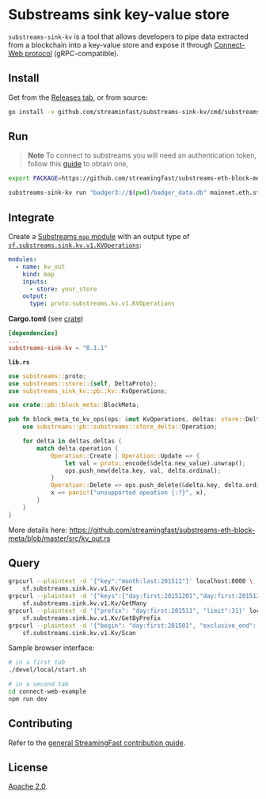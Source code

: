 # Substreams sink key-value store

`substreams-sink-kv` is a tool that allows developers to pipe data extracted from a blockchain into a key-value store and expose it through [Connect-Web protocol](https://connect.build/docs/introduction) (gRPC-compatible).

## Install

Get from the [Releases tab](https://github.com/streamingfast/substreams-sink-kv/releases), or from source:

```bash
go install -v github.com/streaminfast/substreams-sink-kv/cmd/substreams-sink-kv
```

## Run

> **Note** To connect to substreams you will need an authentication token, follow this [guide](https://substreams.streamingfast.io/reference-and-specs/authentication) to obtain one,

```bash
export PACKAGE=https://github.com/streamingfast/substreams-eth-block-meta/releases/download/v0.4.0/substreams-eth-block-meta-v0.4.0.spkg

substreams-sink-kv run "badger3://$(pwd)/badger_data.db" mainnet.eth.streamingfast.io:443 $PACKAGE kv_out
```

## Integrate

Create a [Substreams `map` module](https://substreams.streamingfast.io) with an output type of [`sf.substreams.sink.kv.v1.KVOperations`](https://github.com/streamingfast/substreams-sink-kv/blob/main/proto/substreams/sink/kv/v1/kv.proto):

```yaml
modules:
  - name: kv_out
    kind: map
    inputs:
      - store: your_store
    output:
      type: proto:substreams.kv.v1.KVOperations
```

**Cargo.toml** (see [crate](https://crates.io/crates/substreams-sink-kv))

```toml
[dependencies]
...
substreams-sink-kv = "0.1.1"
```

**`lib.rs`**

```rust
use substreams::proto;
use substreams::store::{self, DeltaProto};
use substreams_sink_kv::pb::kv::KvOperations;

use crate::pb::block_meta::BlockMeta;

pub fn block_meta_to_kv_ops(ops: &mut KvOperations, deltas: store::Deltas<DeltaProto<BlockMeta>>) {
    use substreams::pb::substreams::store_delta::Operation;

    for delta in deltas.deltas {
        match delta.operation {
            Operation::Create | Operation::Update => {
                let val = proto::encode(&delta.new_value).unwrap();
                ops.push_new(delta.key, val, delta.ordinal);
            }
            Operation::Delete => ops.push_delete(&delta.key, delta.ordinal),
            x => panic!("unsupported opeation {:?}", x),
        }
    }
}
```

More details here: https://github.com/streamingfast/substreams-eth-block-meta/blob/master/src/kv_out.rs


## Query

```bash
grpcurl --plaintext -d '{"key":"month:last:201511"}' localhost:8000 \ 
    sf.substreams.sink.kv.v1.Kv/Get
grpcurl --plaintext -d '{"keys":["day:first:20151201","day:first:20151202"]}' localhost:8000 \ 
    sf.substreams.sink.kv.v1.Kv/GetMany
grpcurl --plaintext -d '{"prefix": "day:first:201511", "limit":31}' localhost:8000 \
    sf.substreams.sink.kv.v1.Kv/GetByPrefix
grpcurl --plaintext -d '{"begin": "day:first:201501", "exclusive_end": "day:first:2016", "limit":400}' localhost:8000 \
    sf.substreams.sink.kv.v1.Kv/Scan
```

Sample browser interface:

```bash
# in a first tab
./devel/local/start.sh

# in a second tab
cd connect-web-example
npm run dev
```


## Contributing

Refer to the [general StreamingFast contribution guide](https://github.com/streamingfast/streamingfast/blob/master/CONTRIBUTING.md).

## License

[Apache 2.0](https://github.com/streamingfast/substreams/blob/develop/LICENSE/README.md).


